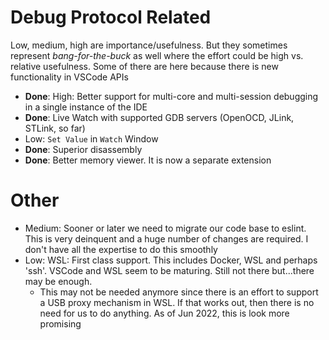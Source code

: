 # Debug Protocol Related

Low, medium, high are importance/usefulness. But they sometimes represent *bang-for-the-buck* as well where the effort could be high vs. relative usefulness. Some of there are here because there is new functionality in VSCode APIs

* **Done**: High: Better support for multi-core and multi-session debugging in a single instance of the IDE
* **Done**: Live Watch with supported GDB servers (OpenOCD, JLink, STLink, so far)
* Low: `Set Value` in `Watch` Window
* **Done**: Superior disassembly
* **Done**: Better memory viewer. It is now a separate extension

# Other

* Medium: Sooner or later we need to migrate our code base to eslint. This is very deinquent and a huge number of changes are required. I don't have all the expertise to do this smoothly
* Low: WSL: First class support. This includes Docker, WSL and perhaps 'ssh'. VSCode and WSL seem to be maturing. Still not there but...there may be enough.
  * This may not be needed anymore since there is an effort to support a USB proxy mechanism in WSL. If that works out, then there is no need for us to do anything. As of Jun 2022, this is look more promising
